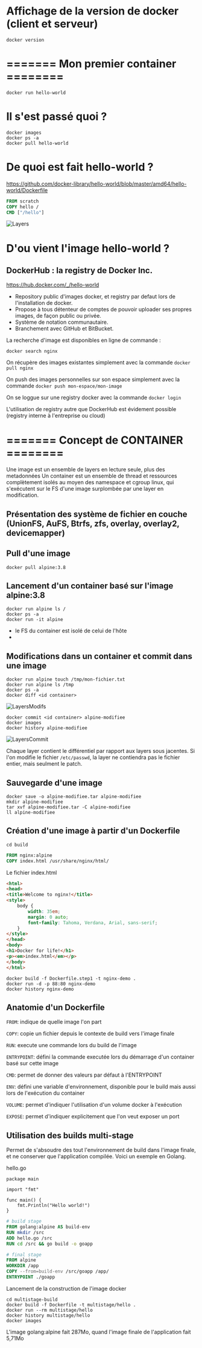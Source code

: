 # Affichage de la version de docker (client et serveur)
```shell
docker version
```

# ======= Mon premier container ========
```shell
docker run hello-world
```
# Il s'est passé quoi ?
```shell
docker images
docker ps -a
docker pull hello-world
```

# De quoi est fait hello-world ?
https://github.com/docker-library/hello-world/blob/master/amd64/hello-world/Dockerfile
```Dockerfile
FROM scratch
COPY hello /
CMD ["/hello"]
```
![Layers](/images/layers.png)

# D'ou vient l'image hello-world ?
## DockerHub : la registry de Docker Inc.
https://hub.docker.com/_/hello-world

- Repository public d'images docker, et registry par defaut lors de l'installation de docker.
- Propose à tous détenteur de comptes de pouvoir uploader ses propres images, de façon public ou privée.
- Système de notation communautaire.
- Branchement avec GitHub et BitBucket.


La recherche d'image est disponibles en ligne de commande :
```shell
docker search nginx
```

On récupère des images existantes simplement avec la commande `docker pull nginx`

On push des images personnelles sur son espace simplement avec la commande `docker push mon-espace/mon-image`

On se loggue sur une registry docker avec la commande `docker login`

L'utilisation de registry autre que DockerHub est évidement possible (registry interne à l'entreprise ou cloud)

# ======= Concept de CONTAINER ========

Une image est un ensemble de layers en lecture seule, plus des metadonnées
Un container est un ensemble de thread et ressources complètement isolés au moyen des namespace et cgroup linux, qui s'exécutent sur le FS d'une image surplombée par une layer en modification.


## Présentation des système de fichier en couche (UnionFS, AuFS, Btrfs, zfs, overlay, overlay2, devicemapper)

## Pull d'une image
```shell
docker pull alpine:3.8
```

## Lancement d'un container basé sur l'image alpine:3.8
```shell
docker run alpine ls /
docker ps -a
docker run -it alpine
```
- le FS du container est isolé de celui de l'hôte
-

## Modifications dans un container et commit dans une image
```shell
docker run alpine touch /tmp/mon-fichier.txt
docker run alpine ls /tmp
docker ps -a
docker diff <id container>
```

![LayersModifs](/images/layers-modifs.png)

```shell
docker commit <id container> alpine-modifiee
docker images
docker history alpine-modifiee
```
![LayersCommit](/images/layers-commit.png)

Chaque layer contient le différentiel par rapport aux layers sous jacentes.
Si l'on modifie le fichier `/etc/passwd`, la layer ne contiendra pas le fichier entier, mais seulment le patch.

## Sauvegarde d'une image
```shell
docker save -o alpine-modifiee.tar alpine-modifiee
mkdir alpine-modifiee
tar xvf alpine-modifiee.tar -C alpine-modifiee
ll alpine-modifiee
```

## Création d'une image à partir d'un Dockerfile
```shell
cd build
```

```Dockerfile
FROM nginx:alpine
COPY index.html /usr/share/nginx/html/
```

Le fichier index.html
```html
<html>
<head>
<title>Welcome to nginx!</title>
<style>
    body {
        width: 35em;
        margin: 0 auto;
        font-family: Tahoma, Verdana, Arial, sans-serif;
    }
</style>
</head>
<body>
<h1>Docker for life!</h1>
<p><em>index.html</em></p>
</body>
</html>
```

```shell
docker build -f Dockerfile.step1 -t nginx-demo .
docker run -d -p 88:80 nginx-demo
docker history nginx-demo
```
## Anatomie d'un Dockerfile

`FROM`: indique de quelle image l'on part

`COPY`: copie un fichier depuis le contexte de build vers l'image finale

`RUN`: execute une commande lors du build de l'image

`ENTRYPOINT`: défini la commande executée lors du démarrage d'un container basé sur cette image

`CMD`: permet de donner des valeurs par défaut à l'ENTRYPOINT

`ENV`: défini une variable d'environnement, disponible pour le build mais aussi lors de l'exécution du container

`VOLUME`: permet d'indiquer l'utilisation d'un volume docker à l'exécution

`EXPOSE`: permet d'indiquer explicitement que l'on veut exposer un port

## Utilisation des builds multi-stage
Permet de s'absoudre des tout l'environnement de build dans l'image finale, et ne conserver que l'application compilée. Voici un exemple en Golang.

hello.go
```golang
package main

import "fmt"

func main() {
	fmt.Println("Hello world!")
}
```

```Dockerfile
# build stage
FROM golang:alpine AS build-env
RUN mkdir /src
ADD hello.go /src
RUN cd /src && go build -o goapp

# final stage
FROM alpine
WORKDIR /app
COPY --from=build-env /src/goapp /app/
ENTRYPOINT ./goapp
```
Lancement de la construction de l'image docker
```shell
cd multistage-build
docker build -f Dockerfile -t multistage/hello .
docker run --rm multistage/hello
docker history multistage/hello
docker images
```
L'image golang:alpine fait 287Mo, quand l'image finale de l'application fait 5,71Mo
